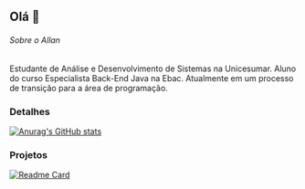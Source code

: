 ## Olá 👋


###### Sobre o Allan
Estudante de Análise e Desenvolvimento de Sistemas na Unicesumar.
Aluno do curso Especialista Back-End Java na Ebac. Atualmente em um processo de transição para a área de programação.

### Detalhes

[![Anurag's GitHub stats](https://github-readme-stats.vercel.app/api?username=AllanGabriel03&show_icons=true&theme=dark)](https://github.com/anuraghazra/github-readme-stats)

### Projetos

[![Readme Card](https://github-readme-stats.vercel.app/api/pin/?username=AllanGabriel03&repo=tarefas-ebac-Allan-Gabriel.github.io&theme=dark)](https://github.com/anuraghazra/github-readme-stats)


